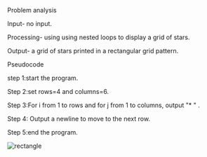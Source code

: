 Problem analysis

Input- no input.

Processing- using  using nested loops to display a grid of stars.

Output- a grid of stars printed in a rectangular grid pattern.


Pseudocode

step 1:start the program.

Step 2:set rows=4 and columns=6.

Step 3:For i from 1 to rows and for j from 1 to columns, output "* " .

Step 4: Output a newline to move to the next row.

Step 5:end the program.


![rectangle](https://github.com/SWEG-2015EC-Batch/Binary-Bombers/assets/149320386/72cf7188-4506-47ca-a9ac-584f6c4c3c43)
